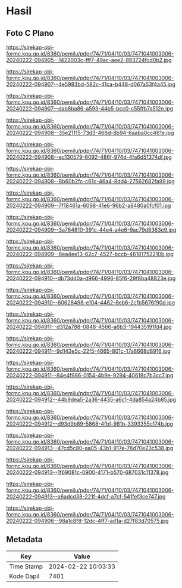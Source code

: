 # Hasil

## Foto C Plano

https://sirekap-obj-formc.kpu.go.id/8360/pemilu/pdpr/74/71/04/10/03/7471041003006-20240222-094905--1422003c-fff7-49ac-aee2-893724fcd0b2.jpg

https://sirekap-obj-formc.kpu.go.id/8360/pemilu/pdpr/74/71/04/10/03/7471041003006-20240222-094907--4e5983bd-582c-41ca-b448-d067a53f4a45.jpg

https://sirekap-obj-formc.kpu.go.id/8360/pemilu/pdpr/74/71/04/10/03/7471041003006-20240222-094907--dab8ba86-a593-44b5-bcc0-c55ffb7a512e.jpg

https://sirekap-obj-formc.kpu.go.id/8360/pemilu/pdpr/74/71/04/10/03/7471041003006-20240222-094908--35e21115-73d3-466d-8b94-6aaba0cc461e.jpg

https://sirekap-obj-formc.kpu.go.id/8360/pemilu/pdpr/74/71/04/10/03/7471041003006-20240222-094908--ec130579-6092-486f-974d-4fa6d51374df.jpg

https://sirekap-obj-formc.kpu.go.id/8360/pemilu/pdpr/74/71/04/10/03/7471041003006-20240222-094908--8b60b2fc-c61c-46a4-8dd4-27562682fa99.jpg

https://sirekap-obj-formc.kpu.go.id/8360/pemilu/pdpr/74/71/04/10/03/7471041003006-20240222-094909--7f18461a-6098-41e6-96b2-a8480a0fcf01.jpg

https://sirekap-obj-formc.kpu.go.id/8360/pemilu/pdpr/74/71/04/10/03/7471041003006-20240222-094909--3a764810-391c-44e4-a4e6-9ac79d8363e9.jpg

https://sirekap-obj-formc.kpu.go.id/8360/pemilu/pdpr/74/71/04/10/03/7471041003006-20240222-094909--8ea4ee13-62c7-4527-bccb-46181752210b.jpg

https://sirekap-obj-formc.kpu.go.id/8360/pemilu/pdpr/74/71/04/10/03/7471041003006-20240222-094910--db73dd0a-d966-4996-85f6-29f8ba48823e.jpg

https://sirekap-obj-formc.kpu.go.id/8360/pemilu/pdpr/74/71/04/10/03/7471041003006-20240222-094910--60628498-e104-4462-8eb6-2cfb5676f90d.jpg

https://sirekap-obj-formc.kpu.go.id/8360/pemilu/pdpr/74/71/04/10/03/7471041003006-20240222-094911--d312a788-0848-4566-a6b3-194435191fd4.jpg

https://sirekap-obj-formc.kpu.go.id/8360/pemilu/pdpr/74/71/04/10/03/7471041003006-20240222-094911--9d143e5c-22f5-4665-801c-17a8668d8916.jpg

https://sirekap-obj-formc.kpu.go.id/8360/pemilu/pdpr/74/71/04/10/03/7471041003006-20240222-094911--84e4f986-0154-4b9e-9294-40618c7b3cc7.jpg

https://sirekap-obj-formc.kpu.go.id/8360/pemilu/pdpr/74/71/04/10/03/7471041003006-20240222-094912--44b9dea5-2a36-4435-a6c1-4da854a24b85.jpg

https://sirekap-obj-formc.kpu.go.id/8360/pemilu/pdpr/74/71/04/10/03/7471041003006-20240222-094912--d93d9b89-5868-4fbf-981b-3393355c174b.jpg

https://sirekap-obj-formc.kpu.go.id/8360/pemilu/pdpr/74/71/04/10/03/7471041003006-20240222-094913--47cd5c80-aa05-43b1-917e-76d70e23c538.jpg

https://sirekap-obj-formc.kpu.go.id/8360/pemilu/pdpr/74/71/04/10/03/7471041003006-20240222-094913--1f69081c-0900-4171-b570-687031c11378.jpg

https://sirekap-obj-formc.kpu.go.id/8360/pemilu/pdpr/74/71/04/10/03/7471041003006-20240222-094913--a6adcd38-221f-4dcf-a7cf-541fef3ce747.jpg

https://sirekap-obj-formc.kpu.go.id/8360/pemilu/pdpr/74/71/04/10/03/7471041003006-20240222-094906--98a1c8f8-12dc-4ff7-ad1a-d27f83d70575.jpg


## Metadata

| Key        | Value               |
| ---------- | ------------------- |
| Time Stamp | 2024-02-22 10:03:33 |
| Kode Dapil | 7401                |



